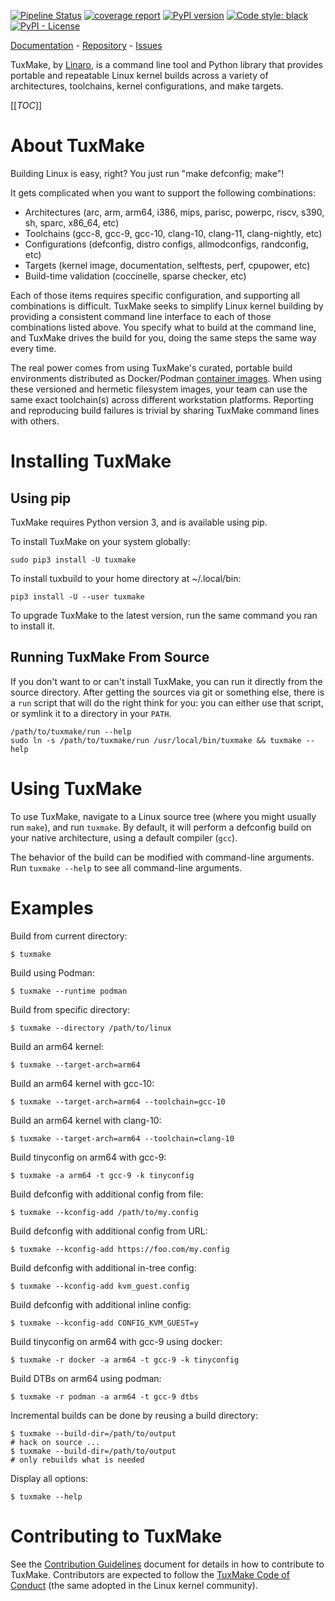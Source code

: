 [![Pipeline Status](https://gitlab.com/Linaro/tuxmake/badges/master/pipeline.svg)](https://gitlab.com/Linaro/tuxmake/pipelines)
[![coverage report](https://gitlab.com/Linaro/tuxmake/badges/master/coverage.svg)](https://gitlab.com/Linaro/tuxmake/commits/master)
[![PyPI version](https://badge.fury.io/py/tuxmake.svg)](https://pypi.org/project/tuxmake/)
[![Code style: black](https://img.shields.io/badge/code%20style-black-000000.svg)](https://github.com/psf/black)
[![PyPI - License](https://img.shields.io/pypi/l/tuxmake)](https://gitlab.com/Linaro/tuxmake/blob/master/LICENSE)

[Documentation](https://docs.tuxmake.org/) - [Repository](https://gitlab.com/Linaro/tuxmake) - [Issues](https://gitlab.com/Linaro/tuxmake/-/issues)

TuxMake, by [Linaro](https://www.linaro.org/), is a command line tool and
Python library that provides portable and repeatable Linux kernel builds across
a variety of architectures, toolchains, kernel configurations, and make
targets.

[[_TOC_]]


# About TuxMake

Building Linux is easy, right? You just run "make defconfig; make"!

It gets complicated when you want to support the following combinations:

- Architectures (arc, arm, arm64, i386, mips, parisc, powerpc, riscv, s390, sh,
  sparc, x86_64, etc)
- Toolchains (gcc-8, gcc-9, gcc-10, clang-10, clang-11, clang-nightly, etc)
- Configurations (defconfig, distro configs, allmodconfigs, randconfig, etc)
- Targets (kernel image, documentation, selftests, perf, cpupower, etc)
- Build-time validation (coccinelle, sparse checker, etc)

Each of those items requires specific configuration, and supporting all
combinations is difficult. TuxMake seeks to simplify Linux kernel building by
providing a consistent command line interface to each of those combinations
listed above. You specify what to build at the command line, and TuxMake drives
the build for you, doing the same steps the same way every time.

The real power comes from using TuxMake's curated, portable build environments
distributed as Docker/Podman [container
images]((https://hub.docker.com/u/tuxmake)). When using these versioned and
hermetic filesystem images, your team can use the same exact toolchain(s)
across different workstation platforms. Reporting and reproducing build
failures is trivial by sharing TuxMake command lines with others.

# Installing TuxMake

## Using pip

TuxMake requires Python version 3, and is available using pip.

To install TuxMake on your system globally:

```
sudo pip3 install -U tuxmake
```

To install tuxbuild to your home directory at ~/.local/bin:

```
pip3 install -U --user tuxmake
```

To upgrade TuxMake to the latest version, run the same command you ran to
install it.

## Running TuxMake From Source

If you don't want to or can't install TuxMake, you can run it directly from the
source directory. After getting the sources via git or something else, there is
a `run` script that will do the right think for you: you can either use that
script, or symlink it to a directory in your `PATH`.

```
/path/to/tuxmake/run --help
sudo ln -s /path/to/tuxmake/run /usr/local/bin/tuxmake && tuxmake --help
```

# Using TuxMake

To use TuxMake, navigate to a Linux source tree (where you might usually run
`make`), and run `tuxmake`. By default, it will perform a defconfig build on
your native architecture, using a default compiler (`gcc`).

The behavior of the build can be modified with command-line arguments. Run
`tuxmake --help` to see all command-line arguments.

# Examples

Build from current directory:

    $ tuxmake

Build using Podman:

    $ tuxmake --runtime podman

Build from specific directory:

    $ tuxmake --directory /path/to/linux

Build an arm64 kernel:

    $ tuxmake --target-arch=arm64

Build an arm64 kernel with gcc-10:

    $ tuxmake --target-arch=arm64 --toolchain=gcc-10

Build an arm64 kernel with clang-10:

    $ tuxmake --target-arch=arm64 --toolchain=clang-10

Build tinyconfig on arm64 with gcc-9:

    $ tuxmake -a arm64 -t gcc-9 -k tinyconfig

Build defconfig with additional config from file:

    $ tuxmake --kconfig-add /path/to/my.config

Build defconfig with additional config from URL:

    $ tuxmake --kconfig-add https://foo.com/my.config

Build defconfig with additional in-tree config:

    $ tuxmake --kconfig-add kvm_guest.config

Build defconfig with additional inline config:

    $ tuxmake --kconfig-add CONFIG_KVM_GUEST=y

Build tinyconfig on arm64 with gcc-9 using docker:

    $ tuxmake -r docker -a arm64 -t gcc-9 -k tinyconfig

Build DTBs on arm64 using podman:

    $ tuxmake -r podman -a arm64 -t gcc-9 dtbs

Incremental builds can be done by reusing a build directory:

    $ tuxmake --build-dir=/path/to/output
    # hack on source ...
    $ tuxmake --build-dir=/path/to/output
    # only rebuilds what is needed

Display all options:

    $ tuxmake --help

# Contributing to TuxMake

See the [Contribution Guidelines](docs/contributing.md) document for details in
how to contribute to TuxMake. Contributors are expected to follow the [TuxMake
Code of Conduct](docs/code-of-conduct.md) (the same adopted in the Linux kernel
community).

